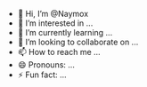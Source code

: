 - 👋 Hi, I’m @Naymox
- 👀 I’m interested in ...
- 🌱 I’m currently learning ...
- 💞️ I’m looking to collaborate on ...
- 📫 How to reach me ...
- 😄 Pronouns: ...
- ⚡ Fun fact: ...

<!---
Naymox/Naymox is a ✨ special ✨ repository because its `README.md` (this file) appears on your GitHub profile.
You can click the Preview link to take a look at your changes.
--->
